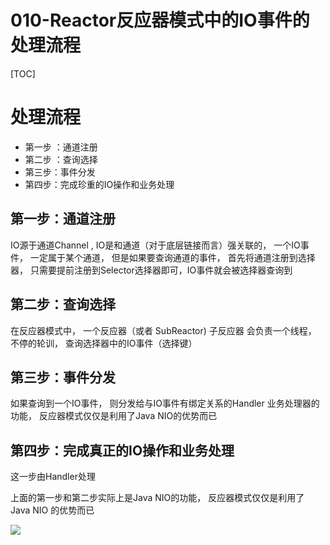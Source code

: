 # 010-Reactor反应器模式中的IO事件的处理流程

[TOC]

# 处理流程

- 第一步 ：通道注册
- 第二步 ：查询选择
- 第三步：事件分发
- 第四步：完成珍重的IO操作和业务处理

## 第一步：通道注册

IO源于通道Channel , IO是和通道（对于底层链接而言）强关联的， 一个IO事件， 一定属于某个通道， 但是如果要查询通道的事件， 首先将通道注册到选择器， 只需要提前注册到Selector选择器即可，IO事件就会被选择器查询到

## 第二步：查询选择

在反应器模式中， 一个反应器（或者 SubReactor) 子反应器 会负责一个线程， 不停的轮训， 查询选择器中的IO事件（选择键）

## 第三步：事件分发

如果查询到一个IO事件， 则分发给与IO事件有绑定关系的Handler 业务处理器的功能， 反应器模式仅仅是利用了Java NIO的优势而已

## 第四步：完成真正的IO操作和业务处理

这一步由Handler处理

上面的第一步和第二步实际上是Java NIO的功能， 反应器模式仅仅是利用了 Java NIO 的优势而已

![](http://processon.com/chart_image/608ebb027d9c084071a7659e.png)